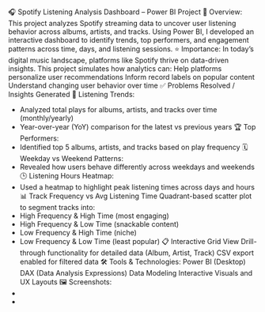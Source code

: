 🎧 Spotify Listening Analysis Dashboard – Power BI Project
📌 Overview:
This project analyzes Spotify streaming data to uncover user listening behavior across albums, artists, and tracks. Using Power BI, I developed an interactive dashboard to identify trends, top performers, and engagement patterns across time, days, and listening sessions.
⭐ Importance:
In today’s digital music landscape, platforms like Spotify thrive on data-driven insights. This project simulates how analytics can:
Help platforms personalize user recommendations
Inform record labels on popular content
Understand changing user behavior over time
✅ Problems Resolved / Insights Generated
🎵 Listening Trends:
* Analyzed total plays for albums, artists, and tracks over time (monthly/yearly)
* Year-over-year (YoY) comparison for the latest vs previous years
🏆 Top Performers:
* Identified top 5 albums, artists, and tracks based on play frequency
🗓️ Weekday vs Weekend Patterns:
* Revealed how users behave differently across weekdays and weekends
🕒 Listening Hours Heatmap: 
* Used a heatmap to highlight peak listening times across days and hours
📊 Track Frequency vs Avg Listening Time
Quadrant-based scatter plot to segment tracks into:
* High Frequency & High Time (most engaging)
* High Frequency & Low Time (snackable content)
* Low Frequency & High Time (niche)
* Low Frequency & Low Time (least popular)
📋 Interactive Grid View
Drill-through functionality for detailed data (Album, Artist, Track)
CSV export enabled for filtered data
🛠️ Tools & Technologies:
Power BI (Desktop)
DAX (Data Analysis Expressions)
Data Modeling
Interactive Visuals and UX Layouts
🖼️ Screenshots: 
* 
* 
